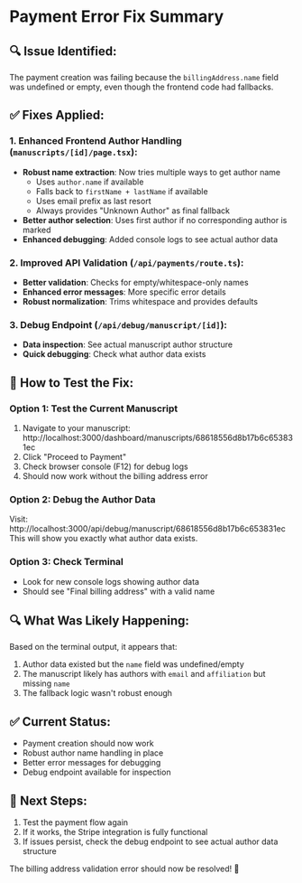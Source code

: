 # Payment Error Fix Summary

## 🔍 **Issue Identified:**
The payment creation was failing because the `billingAddress.name` field was undefined or empty, even though the frontend code had fallbacks.

## ✅ **Fixes Applied:**

### 1. **Enhanced Frontend Author Handling** (`manuscripts/[id]/page.tsx`):
- **Robust name extraction**: Now tries multiple ways to get author name
  - Uses `author.name` if available
  - Falls back to `firstName + lastName` if available
  - Uses email prefix as last resort
  - Always provides "Unknown Author" as final fallback
- **Better author selection**: Uses first author if no corresponding author is marked
- **Enhanced debugging**: Added console logs to see actual author data

### 2. **Improved API Validation** (`/api/payments/route.ts`):
- **Better validation**: Checks for empty/whitespace-only names
- **Enhanced error messages**: More specific error details
- **Robust normalization**: Trims whitespace and provides defaults

### 3. **Debug Endpoint** (`/api/debug/manuscript/[id]`):
- **Data inspection**: See actual manuscript author structure
- **Quick debugging**: Check what author data exists

## 🧪 **How to Test the Fix:**

### Option 1: Test the Current Manuscript
1. Navigate to your manuscript: http://localhost:3000/dashboard/manuscripts/68618556d8b17b6c653831ec
2. Click "Proceed to Payment"
3. Check browser console (F12) for debug logs
4. Should now work without the billing address error

### Option 2: Debug the Author Data
Visit: http://localhost:3000/api/debug/manuscript/68618556d8b17b6c653831ec
This will show you exactly what author data exists.

### Option 3: Check Terminal
- Look for new console logs showing author data
- Should see "Final billing address" with a valid name

## 🔍 **What Was Likely Happening:**
Based on the terminal output, it appears that:
1. Author data existed but the `name` field was undefined/empty
2. The manuscript likely has authors with `email` and `affiliation` but missing `name`
3. The fallback logic wasn't robust enough

## ✅ **Current Status:**
- Payment creation should now work
- Robust author name handling in place
- Better error messages for debugging
- Debug endpoint available for inspection

## 🚀 **Next Steps:**
1. Test the payment flow again
2. If it works, the Stripe integration is fully functional
3. If issues persist, check the debug endpoint to see actual author data structure

The billing address validation error should now be resolved! 🎉
